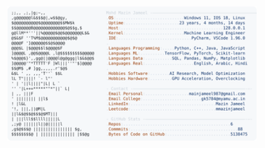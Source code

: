 <picture>
  <source srcset="https://raw.githubusercontent.com/mmazinjameel/mmazinjameel/main/dark_mode.svg?v=1742345242" media="(prefers-color-scheme: dark)">
  <img src="https://raw.githubusercontent.com/mmazinjameel/mmazinjameel/main/light_mode.svg?v=1742345242">
</picture>

